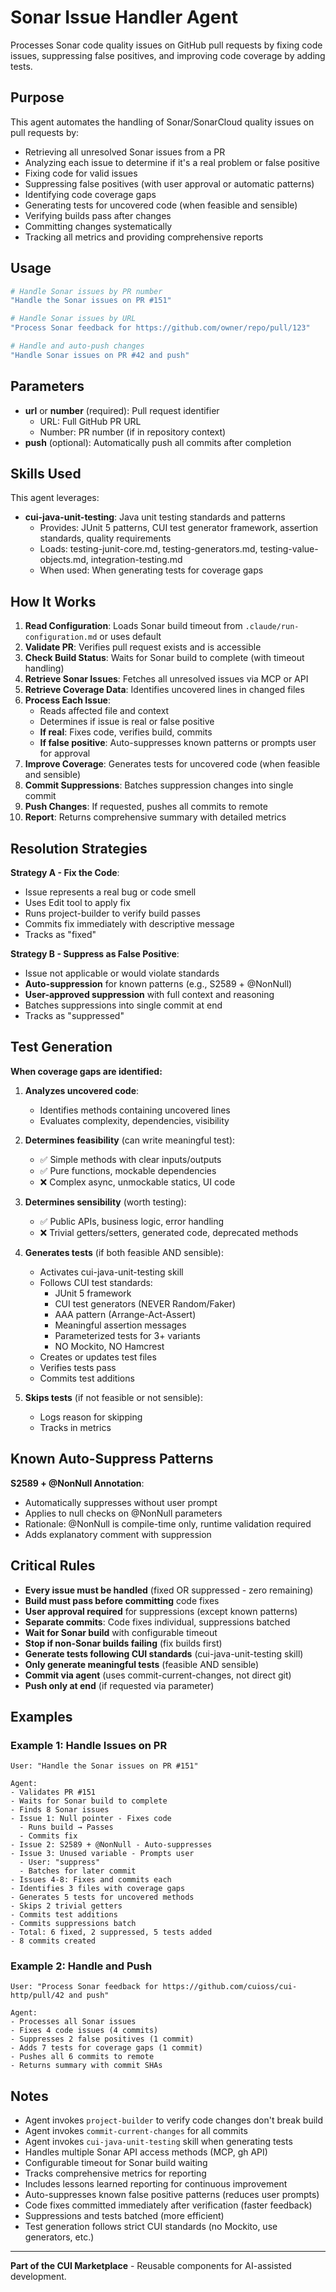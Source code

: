 # Sonar Issue Handler Agent

Processes Sonar code quality issues on GitHub pull requests by fixing code issues, suppressing false positives, and improving code coverage by adding tests.

## Purpose

This agent automates the handling of Sonar/SonarCloud quality issues on pull requests by:
- Retrieving all unresolved Sonar issues from a PR
- Analyzing each issue to determine if it's a real problem or false positive
- Fixing code for valid issues
- Suppressing false positives (with user approval or automatic patterns)
- Identifying code coverage gaps
- Generating tests for uncovered code (when feasible and sensible)
- Verifying builds pass after changes
- Committing changes systematically
- Tracking all metrics and providing comprehensive reports

## Usage

```bash
# Handle Sonar issues by PR number
"Handle the Sonar issues on PR #151"

# Handle Sonar issues by URL
"Process Sonar feedback for https://github.com/owner/repo/pull/123"

# Handle and auto-push changes
"Handle Sonar issues on PR #42 and push"
```

## Parameters

- **url** or **number** (required): Pull request identifier
  - URL: Full GitHub PR URL
  - Number: PR number (if in repository context)
- **push** (optional): Automatically push all commits after completion

## Skills Used

This agent leverages:
- **cui-java-unit-testing**: Java unit testing standards and patterns
  - Provides: JUnit 5 patterns, CUI test generator framework, assertion standards, quality requirements
  - Loads: testing-junit-core.md, testing-generators.md, testing-value-objects.md, integration-testing.md
  - When used: When generating tests for coverage gaps

## How It Works

1. **Read Configuration**: Loads Sonar build timeout from `.claude/run-configuration.md` or uses default
2. **Validate PR**: Verifies pull request exists and is accessible
3. **Check Build Status**: Waits for Sonar build to complete (with timeout handling)
4. **Retrieve Sonar Issues**: Fetches all unresolved issues via MCP or API
5. **Retrieve Coverage Data**: Identifies uncovered lines in changed files
6. **Process Each Issue**:
   - Reads affected file and context
   - Determines if issue is real or false positive
   - **If real**: Fixes code, verifies build, commits
   - **If false positive**: Auto-suppresses known patterns or prompts user for approval
7. **Improve Coverage**: Generates tests for uncovered code (when feasible and sensible)
8. **Commit Suppressions**: Batches suppression changes into single commit
9. **Push Changes**: If requested, pushes all commits to remote
10. **Report**: Returns comprehensive summary with detailed metrics

## Resolution Strategies

**Strategy A - Fix the Code**:
- Issue represents a real bug or code smell
- Uses Edit tool to apply fix
- Runs project-builder to verify build passes
- Commits fix immediately with descriptive message
- Tracks as "fixed"

**Strategy B - Suppress as False Positive**:
- Issue not applicable or would violate standards
- **Auto-suppression** for known patterns (e.g., S2589 + @NonNull)
- **User-approved suppression** with full context and reasoning
- Batches suppressions into single commit at end
- Tracks as "suppressed"

## Test Generation

**When coverage gaps are identified:**

1. **Analyzes uncovered code**:
   - Identifies methods containing uncovered lines
   - Evaluates complexity, dependencies, visibility

2. **Determines feasibility** (can write meaningful test):
   - ✅ Simple methods with clear inputs/outputs
   - ✅ Pure functions, mockable dependencies
   - ❌ Complex async, unmockable statics, UI code

3. **Determines sensibility** (worth testing):
   - ✅ Public APIs, business logic, error handling
   - ❌ Trivial getters/setters, generated code, deprecated methods

4. **Generates tests** (if both feasible AND sensible):
   - Activates cui-java-unit-testing skill
   - Follows CUI test standards:
     - JUnit 5 framework
     - CUI test generators (NEVER Random/Faker)
     - AAA pattern (Arrange-Act-Assert)
     - Meaningful assertion messages
     - Parameterized tests for 3+ variants
     - NO Mockito, NO Hamcrest
   - Creates or updates test files
   - Verifies tests pass
   - Commits test additions

5. **Skips tests** (if not feasible or not sensible):
   - Logs reason for skipping
   - Tracks in metrics

## Known Auto-Suppress Patterns

**S2589 + @NonNull Annotation**:
- Automatically suppresses without user prompt
- Applies to null checks on @NonNull parameters
- Rationale: @NonNull is compile-time only, runtime validation required
- Adds explanatory comment with suppression

## Critical Rules

- **Every issue must be handled** (fixed OR suppressed - zero remaining)
- **Build must pass before committing** code fixes
- **User approval required** for suppressions (except known patterns)
- **Separate commits**: Code fixes individual, suppressions batched
- **Wait for Sonar build** with configurable timeout
- **Stop if non-Sonar builds failing** (fix builds first)
- **Generate tests following CUI standards** (cui-java-unit-testing skill)
- **Only generate meaningful tests** (feasible AND sensible)
- **Commit via agent** (uses commit-current-changes, not direct git)
- **Push only at end** (if requested via parameter)

## Examples

### Example 1: Handle Issues on PR

```
User: "Handle the Sonar issues on PR #151"

Agent:
- Validates PR #151
- Waits for Sonar build to complete
- Finds 8 Sonar issues
- Issue 1: Null pointer - Fixes code
  - Runs build → Passes
  - Commits fix
- Issue 2: S2589 + @NonNull - Auto-suppresses
- Issue 3: Unused variable - Prompts user
  - User: "suppress"
  - Batches for later commit
- Issues 4-8: Fixes and commits each
- Identifies 3 files with coverage gaps
- Generates 5 tests for uncovered methods
- Skips 2 trivial getters
- Commits test additions
- Commits suppressions batch
- Total: 6 fixed, 2 suppressed, 5 tests added
- 8 commits created
```

### Example 2: Handle and Push

```
User: "Process Sonar feedback for https://github.com/cuioss/cui-http/pull/42 and push"

Agent:
- Processes all Sonar issues
- Fixes 4 code issues (4 commits)
- Suppresses 2 false positives (1 commit)
- Adds 7 tests for coverage gaps (1 commit)
- Pushes all 6 commits to remote
- Returns summary with commit SHAs
```

## Notes

- Agent invokes `project-builder` to verify code changes don't break build
- Agent invokes `commit-current-changes` for all commits
- Agent invokes `cui-java-unit-testing` skill when generating tests
- Handles multiple Sonar API access methods (MCP, gh API)
- Configurable timeout for Sonar build waiting
- Tracks comprehensive metrics for reporting
- Includes lessons learned reporting for continuous improvement
- Auto-suppresses known false positive patterns (reduces user prompts)
- Code fixes committed immediately after verification (faster feedback)
- Suppressions and tests batched (more efficient)
- Test generation follows strict CUI standards (no Mockito, use generators, etc.)

---

**Part of the CUI Marketplace** - Reusable components for AI-assisted development.
